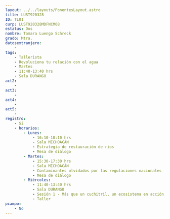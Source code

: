 ```yaml
---
layout: ../../layouts/PonentesLayout.astro
title: LUST920328
ID: TL01
curp: LUST920328MDFNCM08
estatus: Dos
nombre: Tamara Luengo Schreck
grado: Mtra. 
datosextranjero:
    - 
tags:
    - Tallerista
    - Revoluciona tu relación con el agua
    - Martes
    - 11:40-13:40 hrs
    - Sala DURANGO
act2: 
    - 
act3: 
    - 
act4: 
    - 
act5: 
    - 
registro:
    - Si
    - horarios:
        - Lunes:  
            - 16:10-18:10 hrs
            - Sala MICHOACÁN
            - Estrategia de restauración de rios
            - Mesa de diálogo 
        - Martes:  
            - 15:30-17:30 hrs
            - Sala MICHOACÁN
            - Contaminantes olvidados por las regulaciones nacionales
            - Mesa de diálogo
        - Miércoles:  
            - 11:40-13:40 hrs
            - Sala DURANGO
            - Sesión 1 - Más que un cuchitril, un ecosistema en acción, humedales
            - Taller
pcampo:
    - No
---
```

